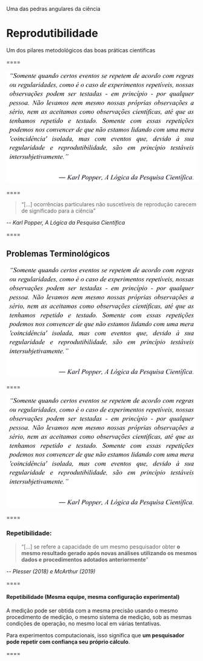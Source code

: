 <!-- .slide: data-background="img/motivation.jpg" -->

Uma das pedras angulares da ciência <br>
# Reprodutibilidade
Um dos pilares metodológicos das boas práticas científicas

====

![avatar][avatar] <!-- .element: class="pull-center" -->

[avatar]: ../shared/img/popper.png

====

> “[...] ocorrências particulares não suscetíveis de reprodução carecem de significado para a ciência”

-- <cite>Karl Popper, A Lógica da Pesquisa Científica</cite>

====

## Problemas Terminológicos

![avatar][avatar] <!-- .element: class="pull-center" -->

[avatar]: ../shared/img/fig.png

====

![avatar][avatar] <!-- .element: class="pull-center" -->

[avatar]: ../shared/img/Barba.png

====

<!-- .slide: data-background="img/motivation.jpg" -->

### Repetibilidade:

> “[...] se refere a capacidade de um mesmo pesquisador obter **o mesmo resultado gerado após novas análises utilizando os mesmos dados e procedimentos adotados anteriormente**”

-- <cite>Plesser (2018) e McArthur (2019)</cite>

====

#### Repetibilidade (Mesma equipe, mesma configuração experimental) 

A medição pode ser obtida com a mesma precisão usando o mesmo procedimento de medição, o mesmo sistema de medição, sob as mesmas condições de operação, no mesmo local em várias tentativas. 

Para experimentos computacionais, isso significa que **um pesquisador pode repetir com confiança seu próprio cálculo**.

====

